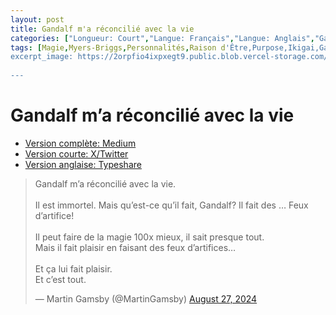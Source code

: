 ```yaml
---
layout: post
title: Gandalf m'a réconcilié avec la vie
categories: ["Longueur: Court","Langue: Français","Langue: Anglais","Gamsblurb"]
tags: [Magie,Myers-Briggs,Personnalités,Raison d'Être,Purpose,Ikigai,Gamsblurb]
excerpt_image: https://2orpfio4ixpxegt9.public.blob.vercel-storage.com/blogPost/cm0cfphhf00lmlb0c67d036e8/preview-image-ZbYl0a55qAyhUN6BCOXlZ5YP58hVhB.jfif
  
---
```


# Gandalf m’a réconcilié avec la vie

- [Version complète: Medium](https://medium.com/@martin.gamsby/gandalf-ma-r%C3%A9concili%C3%A9-avec-la-vie-4e629cf3f8a7)
- [Version courte: X/Twitter](https://x.com/MartinGamsby/status/1828416284746191223)
- [Version anglaise: Typeshare](https://typeshare.co/martingamsby/posts/gandalf-reconciled-me-with-life)

<blockquote class="twitter-tweet"><p lang="fr" dir="ltr">Gandalf m’a réconcilié avec la vie.<br><br>Il est immortel. Mais qu’est-ce qu’il fait, Gandalf? Il fait des … Feux d’artifice!<br><br>Il peut faire de la magie 100x mieux, il sait presque tout.<br>Mais il fait plaisir en faisant des feux d’artifices…<br><br>Et ça lui fait plaisir.<br>Et c’est tout.</p>&mdash; Martin Gamsby (@MartinGamsby) <a href="https://twitter.com/MartinGamsby/status/1828416284746191223?ref_src=twsrc%5Etfw">August 27, 2024</a></blockquote> <script async src="https://platform.twitter.com/widgets.js" charset="utf-8"></script> 
